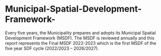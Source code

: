 # Municipal-Spatial-Development-Framework-
Every five years, the Municipality prepares and adopts its Municipal Spatial Development Framework (MSDF). The MSDF is reviewed annually and this report represents the Final MSDF 2022-2023 which is the first MSDF of the
five year SDF cycle (2022/2023 – 2026/2027).
